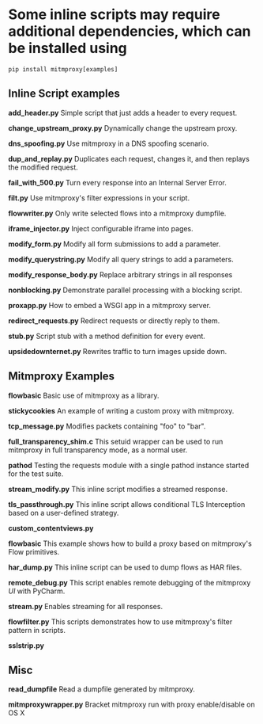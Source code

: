 # Some inline scripts may require additional dependencies, which can be installed using
`pip install mitmproxy[examples]`


## Inline Script examples
**add_header.py**   Simple script that just adds a header to every request.

**change_upstream_proxy.py**  Dynamically change the upstream proxy.

**dns_spoofing.py**           Use mitmproxy in a DNS spoofing scenario.

**dup_and_replay.py**         Duplicates each request, changes it, and then replays the modified request.

**fail_with_500.py**          Turn every response into an Internal Server Error.

**filt.py**                  Use mitmproxy's filter expressions in your script.

**flowwriter.py**             Only write selected flows into a mitmproxy dumpfile.

**iframe_injector.py**        Inject configurable iframe into pages.

**modify_form.py**            Modify all form submissions to add a parameter.

**modify_querystring.py**     Modify all query strings to add a parameters.

**modify_response_body.py**   Replace arbitrary strings in all responses

**nonblocking.py**            Demonstrate parallel processing with a blocking script.

**proxapp.py**                How to embed a WSGI app in a mitmproxy server.

**redirect_requests.py**      Redirect requests or directly reply to them.

**stub.py**                   Script stub with a method definition for every event.

**upsidedownternet.py**       Rewrites traffic to turn images upside down.


## Mitmproxy Examples
**flowbasic**                 Basic use of mitmproxy as a library.

**stickycookies**             An example of writing a custom proxy with mitmproxy.

**tcp_message.py**            Modifies packets containing "foo" to "bar".

**full_transparency_shim.c**  This setuid wrapper can be used to run mitmproxy in full transparency mode, as a normal user.

**pathod**  Testing the requests module with a single pathod instance started for the test suite.

**stream_modify.py** This inline script modifies a streamed response.

**tls_passthrough.py** This inline script allows conditional TLS Interception based on a user-defined strategy.

**custom_contentviews.py**    

**flowbasic**     This example shows how to build a proxy based on mitmproxy's Flow primitives.     

**har_dump.py**    This inline script can be used to dump flows as HAR files.             

**remote_debug.py**     This script enables remote debugging of the mitmproxy *UI* with PyCharm.  

**stream.py**          Enables streaming for all responses.          

**flowfilter.py**      This scripts demonstrates how to use mitmproxy's filter pattern in scripts.

**sslstrip.py** 

## Misc
**read_dumpfile**             Read a dumpfile generated by mitmproxy.

**mitmproxywrapper.py**       Bracket mitmproxy run with proxy enable/disable on OS X
